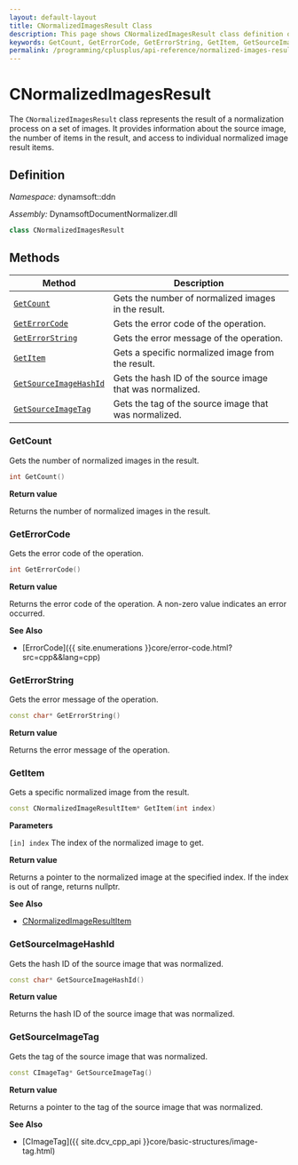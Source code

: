 ```yaml
---
layout: default-layout
title: CNormalizedImagesResult Class
description: This page shows CNormalizedImagesResult class definition of Dynamsoft Document Normalizer SDK C++ Edition.
keywords: GetCount, GetErrorCode, GetErrorString, GetItem, GetSourceImageHashId, GetSourceImageTag, CNormalizedImagesResult, api reference
permalink: /programming/cplusplus/api-reference/normalized-images-result.html
---
```


# CNormalizedImagesResult

The `CNormalizedImagesResult` class represents the result of a normalization process on a set of images. It provides information about the source image, the number of items in the result, and access to individual normalized image result items.

## Definition

*Namespace:* dynamsoft::ddn

*Assembly:* DynamsoftDocumentNormalizer.dll

```cpp
class CNormalizedImagesResult
```

## Methods

| Method               | Description |
|----------------------|-------------|
| [`GetCount`](#getcount) | Gets the number of normalized images in the result. |
| [`GetErrorCode`](#geterrorcode) | Gets the error code of the operation. |
| [`GetErrorString`](#geterrorstring) | Gets the error message of the operation. |
| [`GetItem`](#getitem) | Gets a specific normalized image from the result. |
| [`GetSourceImageHashId`](#getsourceimagehashid) | Gets the hash ID of the source image that was normalized. |
| [`GetSourceImageTag`](#getsourceimagetag) | Gets the tag of the source image that was normalized. |

### GetCount

Gets the number of normalized images in the result.

```cpp
int GetCount()
```

**Return value**

Returns the number of normalized images in the result.

### GetErrorCode

Gets the error code of the operation.

```cpp
int GetErrorCode()
```

**Return value**

Returns the error code of the operation. A non-zero value indicates an error occurred.

**See Also**

* [ErrorCode]({{ site.enumerations }}core/error-code.html?src=cpp&&lang=cpp)

### GetErrorString

Gets the error message of the operation.

```cpp
const char* GetErrorString()
```

**Return value**

Returns the error message of the operation.

### GetItem

Gets a specific normalized image from the result.

```cpp
const CNormalizedImageResultItem* GetItem(int index)
```

**Parameters**

`[in] index` The index of the normalized image to get.

**Return value**

Returns a pointer to the normalized image at the specified index. If the index is out of range, returns nullptr.

**See Also**

* [CNormalizedImageResultItem](normalized-image-result-item.md)

### GetSourceImageHashId

Gets the hash ID of the source image that was normalized.

```cpp
const char* GetSourceImageHashId()
```

**Return value**

Returns the hash ID of the source image that was normalized.

### GetSourceImageTag

Gets the tag of the source image that was normalized.

```cpp
const CImageTag* GetSourceImageTag()
```

**Return value**

Returns a pointer to the tag of the source image that was normalized.

**See Also**

* [CImageTag]({{ site.dcv_cpp_api }}core/basic-structures/image-tag.html)
